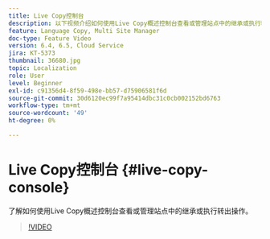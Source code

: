 ```yaml
---
title: Live Copy控制台
description: 以下视频介绍如何使用Live Copy概述控制台查看或管理站点中的继承或执行转出操作。
feature: Language Copy, Multi Site Manager
doc-type: Feature Video
version: 6.4, 6.5, Cloud Service
jira: KT-5373
thumbnail: 36680.jpg
topic: Localization
role: User
level: Beginner
exl-id: c91356d4-8f59-498e-bb57-d75906581f6d
source-git-commit: 30d6120ec99f7a95414dbc31c0cb002152bd6763
workflow-type: tm+mt
source-wordcount: '49'
ht-degree: 0%

---
```


# Live Copy控制台 {#live-copy-console}

了解如何使用Live Copy概述控制台查看或管理站点中的继承或执行转出操作。

>[!VIDEO](https://video.tv.adobe.com/v/36680?quality=12&learn=on)
